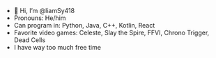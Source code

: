 - 👋 Hi, I’m @liamSy418
- Pronouns: He/him
- Can program in: Python, Java, C++, Kotlin, React
- Favorite video games: Celeste, Slay the Spire, FFVI, Chrono Trigger, Dead Cells
- I have way too much free time

<!---
liamSy418/liamSy418 is a ✨ special ✨ repository because its `README.md` (this file) appears on your GitHub profile.
You can click the Preview link to take a look at your changes.
--->
